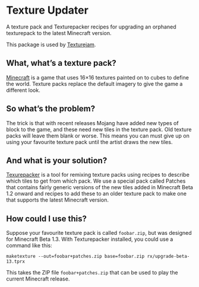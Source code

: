 Texture Updater
===============

A texture pack and Texturepacker recipes for upgrading an orphaned
texturepack to the latest Minecraft version.

This package is used by [Texturejam][3].

What, what’s a texture pack?
----------------------------

[Minecraft][1] is a game that uses 16×16 textures painted on to cubes to
define the world. Texture packs replace the default imagery to give the
game a different look.

So what’s the problem?
----------------------

The trick is that with recent releases Mojang have added new types of
block to the game, and these need new tiles in the texture pack. Old
texture packs will leave them blank or worse. This means you can must
give up on using your favourite texture pack until the artist draws the
new tiles.

And what is your solution?
--------------------------

[Texurepacker][2] is a tool for remixing texture packs using recipes to
describe which tiles to get from which pack. We use a special pack
called Patches that contains fairly generic versions of the new tiles
added in Minecraft Beta 1.2 onward and recipes to add these to an older
texture pack to make one that supports the latest Minecraft version.

How could I use this?
---------------------

Suppose your favourite texture pack is called `foobar.zip`, but was
designed for Minecraft Beta 1.3. With Texturepacker installed, you could
use a command like this:

    maketexture --out=foobar+patches.zip base=foobar.zip rx/upgrade-beta-13.tprx

This takes the ZIP file `foobar+patches.zip` that can be used to play
the current Minecraft release.


  [1]: http://minecraft.net/
  [2]: http://pdc.github.com/texturepacker/
  [3]: http://texturejam.org.uk/